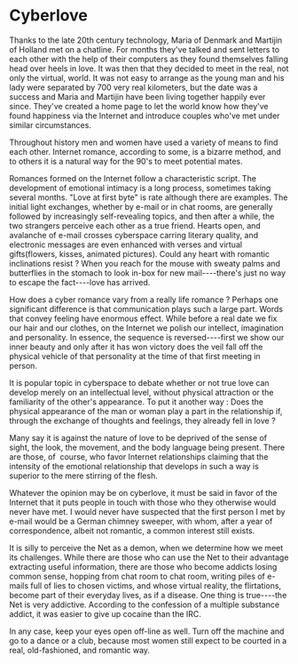 # Cyberlove

Thanks to the late 20th century technology, Maria of Denmark and Martijin of Holland met on a chatline. For months they've talked and sent letters to each other with the help of their computers as they found themselves falling head over heels in love. It was then that they decided to meet in the real, not only the virtual, world. It was not easy to arrange as the young man and his lady were separated by 700 very real kilometers, but the date was a success and Maria and Martijin have been living together happily ever since. They've created a home page to let the world know how they've found happiness via the Internet and introduce couples who've met under similar circumstances.

Throughout history men and women have used a variety of means to find each other. Internet romance, according to some, is a bizarre method, and to others it is a natural way for the 90's to meet potential mates.

Romances formed on the Internet follow a characteristic script. The development of emotional intimacy is a long process, sometimes taking several months. "Love at first byte" is rate although there are examples. The initial light exchanges, whether by e-mail or in chat rooms, are generally followed by increasingly self-revealing topics, and then after a while, the two strangers perceive each other as a true friend. Hearts open, and avalanche of e-mail crosses cyberspace carring literary quality, and electronic messages are even enhanced with verses and virtual gifts(flowers, kisses, animated pictures). Could any heart with romantic inclinations resist ? When you reach for the mouse with sweaty palms and butterflies in the stomach to look in-box for new mail----there's just no way to escape the fact----love has arrived.

How does a cyber romance vary from a really life romance ? Perhaps one significant difference is that communication plays such a large part. Words that convey feeling have enormous effect. While before a real date we fix our hair and our clothes, on the Internet we polish our intellect, imagination and personality. In essence, the sequence is reversed----first we show our inner beauty and only after it has won victory does the veil fall off the physical vehicle of that personality at the time of that first meeting in person.

It is popular topic in cyberspace to debate whether or not true love can develop merely on an intellectual level, without physical attraction or the familiarity of the other's appearance. To put it another way : Does the physical appearance of the man or woman play a part in the relationship if, through the exchange of thoughts and feelings, they already fell in love ?

Many say it is against the nature of love to be deprived of the sense of sight, the look, the movement, and the body language being present. There are those, of  course, who favor Internet relationships claiming that the intensity of the emotional relationship that develops in such a way is superior to the mere stirring of the flesh.

Whatever the opinion may be on cyberlove, it must be said in favor of the Internet that it puts people in touch with those who they otherwise would never have met. I would never have suspected that the first person I met by e-mail would be a German chimney sweeper, with whom, after a year of correspondence, albeit not romantic, a common interest still exists.

It is silly to perceive the Net as a demon, when we determine how we meet  its challenges. While there are those who can use the Net to their advantage extracting useful information, there are those who become addicts losing common sense, hopping from chat room to chat room, writing piles of e-mails full of lies to chosen victims, and whose virtual reality, the flirtations, become part of their everyday lives, as if a disease. One thing is true----the Net is very addictive. According to the confession of a multiple substance addict, it was easier to give up cocaine than the IRC.

In any case, keep your eyes open off-line as well. Turn off the machine and go to a dance or a club, because most women still expect to be courted in a real, old-fashioned, and romantic way.

